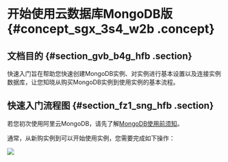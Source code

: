 # 开始使用云数据库MongoDB版 {#concept_sgx_3s4_w2b .concept}

## 文档目的 {#section_gvb_b4g_hfb .section}

快速入门旨在帮助您快速创建MongoDB实例、对实例进行基本设置以及连接实例数据库，让您知晓从购买MongoDB实例到使用实例的基本流程。

## 快速入门流程图 {#section_fz1_sng_hfb .section}

若您初次使用阿里云MongoDB，请先了解[MongoDB使用前须知](intl.zh-CN/副本集快速入门/使用前须知.md)。

通常，从新购实例到可以开始使用实例，您需要完成如下操作：

![](http://static-aliyun-doc.oss-cn-hangzhou.aliyuncs.com/assets/img/6656/155712739613100_zh-CN.png)

